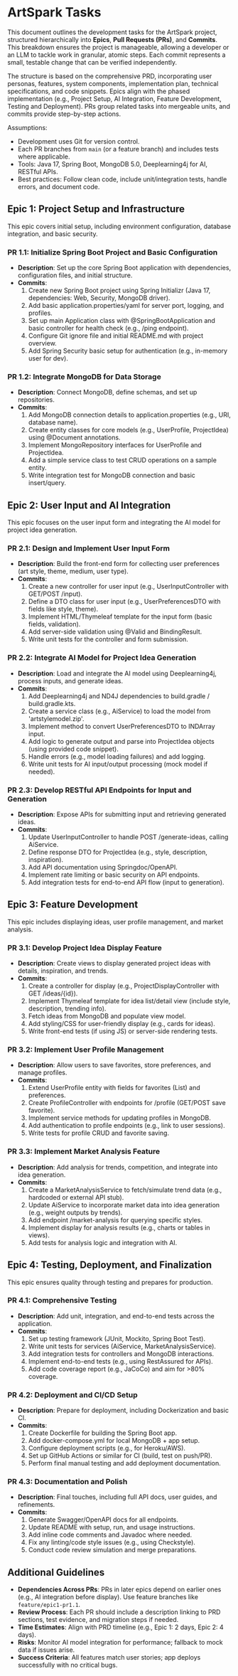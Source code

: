 # ArtSpark Tasks

This document outlines the development tasks for the ArtSpark project, structured hierarchically into **Epics**, **Pull Requests (PRs)**, and **Commits**. This breakdown ensures the project is manageable, allowing a developer or an LLM to tackle work in granular, atomic steps. Each commit represents a small, testable change that can be verified independently.

The structure is based on the comprehensive PRD, incorporating user personas, features, system components, implementation plan, technical specifications, and code snippets. Epics align with the phased implementation (e.g., Project Setup, AI Integration, Feature Development, Testing and Deployment). PRs group related tasks into mergeable units, and commits provide step-by-step actions.

Assumptions:
- Development uses Git for version control.
- Each PR branches from `main` (or a feature branch) and includes tests where applicable.
- Tools: Java 17, Spring Boot, MongoDB 5.0, Deeplearning4j for AI, RESTful APIs.
- Best practices: Follow clean code, include unit/integration tests, handle errors, and document code.

## Epic 1: Project Setup and Infrastructure
This epic covers initial setup, including environment configuration, database integration, and basic security.

### PR 1.1: Initialize Spring Boot Project and Basic Configuration
- **Description**: Set up the core Spring Boot application with dependencies, configuration files, and initial structure.
- **Commits**:
  1. Create new Spring Boot project using Spring Initializr (Java 17, dependencies: Web, Security, MongoDB driver).
  2. Add basic application.properties/yaml for server port, logging, and profiles.
  3. Set up main Application class with @SpringBootApplication and basic controller for health check (e.g., /ping endpoint).
  4. Configure Git ignore file and initial README.md with project overview.
  5. Add Spring Security basic setup for authentication (e.g., in-memory user for dev).

### PR 1.2: Integrate MongoDB for Data Storage
- **Description**: Connect MongoDB, define schemas, and set up repositories.
- **Commits**:
  1. Add MongoDB connection details to application.properties (e.g., URI, database name).
  2. Create entity classes for core models (e.g., UserProfile, ProjectIdea) using @Document annotations.
  3. Implement MongoRepository interfaces for UserProfile and ProjectIdea.
  4. Add a simple service class to test CRUD operations on a sample entity.
  5. Write integration test for MongoDB connection and basic insert/query.

## Epic 2: User Input and AI Integration
This epic focuses on the user input form and integrating the AI model for project idea generation.

### PR 2.1: Design and Implement User Input Form
- **Description**: Build the front-end form for collecting user preferences (art style, theme, medium, user type).
- **Commits**:
  1. Create a new controller for user input (e.g., UserInputController with GET/POST /input).
  2. Define a DTO class for user input (e.g., UserPreferencesDTO with fields like style, theme).
  3. Implement HTML/Thymeleaf template for the input form (basic fields, validation).
  4. Add server-side validation using @Valid and BindingResult.
  5. Write unit tests for the controller and form submission.

### PR 2.2: Integrate AI Model for Project Idea Generation
- **Description**: Load and integrate the AI model using Deeplearning4j, process inputs, and generate ideas.
- **Commits**:
  1. Add Deeplearning4j and ND4J dependencies to build.gradle / build.gradle.kts.
  2. Create a service class (e.g., AiService) to load the model from 'artstylemodel.zip'.
  3. Implement method to convert UserPreferencesDTO to INDArray input.
  4. Add logic to generate output and parse into ProjectIdea objects (using provided code snippet).
  5. Handle errors (e.g., model loading failures) and add logging.
  6. Write unit tests for AI input/output processing (mock model if needed).

### PR 2.3: Develop RESTful API Endpoints for Input and Generation
- **Description**: Expose APIs for submitting input and retrieving generated ideas.
- **Commits**:
  1. Update UserInputController to handle POST /generate-ideas, calling AiService.
  2. Define response DTO for ProjectIdea (e.g., style, description, inspiration).
  3. Add API documentation using Springdoc/OpenAPI.
  4. Implement rate limiting or basic security on API endpoints.
  5. Add integration tests for end-to-end API flow (input to generation).

## Epic 3: Feature Development
This epic includes displaying ideas, user profile management, and market analysis.

### PR 3.1: Develop Project Idea Display Feature
- **Description**: Create views to display generated project ideas with details, inspiration, and trends.
- **Commits**:
  1. Create a controller for display (e.g., ProjectDisplayController with GET /ideas/{id}).
  2. Implement Thymeleaf template for idea list/detail view (include style, description, trending info).
  3. Fetch ideas from MongoDB and populate view model.
  4. Add styling/CSS for user-friendly display (e.g., cards for ideas).
  5. Write front-end tests (if using JS) or server-side rendering tests.

### PR 3.2: Implement User Profile Management
- **Description**: Allow users to save favorites, store preferences, and manage profiles.
- **Commits**:
  1. Extend UserProfile entity with fields for favorites (List<ProjectIdea>) and preferences.
  2. Create ProfileController with endpoints for /profile (GET/POST save favorite).
  3. Implement service methods for updating profiles in MongoDB.
  4. Add authentication to profile endpoints (e.g., link to user sessions).
  5. Write tests for profile CRUD and favorite saving.

### PR 3.3: Implement Market Analysis Feature
- **Description**: Add analysis for trends, competition, and integrate into idea generation.
- **Commits**:
  1. Create a MarketAnalysisService to fetch/simulate trend data (e.g., hardcoded or external API stub).
  2. Update AiService to incorporate market data into idea generation (e.g., weight outputs by trends).
  3. Add endpoint /market-analysis for querying specific styles.
  4. Implement display for analysis results (e.g., charts or tables in views).
  5. Add tests for analysis logic and integration with AI.

## Epic 4: Testing, Deployment, and Finalization
This epic ensures quality through testing and prepares for production.

### PR 4.1: Comprehensive Testing
- **Description**: Add unit, integration, and end-to-end tests across the application.
- **Commits**:
  1. Set up testing framework (JUnit, Mockito, Spring Boot Test).
  2. Write unit tests for services (AiService, MarketAnalysisService).
  3. Add integration tests for controllers and MongoDB interactions.
  4. Implement end-to-end tests (e.g., using RestAssured for APIs).
  5. Add code coverage report (e.g., JaCoCo) and aim for >80% coverage.

### PR 4.2: Deployment and CI/CD Setup
- **Description**: Prepare for deployment, including Dockerization and basic CI.
- **Commits**:
  1. Create Dockerfile for building the Spring Boot app.
  2. Add docker-compose.yml for local MongoDB + app setup.
  3. Configure deployment scripts (e.g., for Heroku/AWS).
  4. Set up GitHub Actions or similar for CI (build, test on push/PR).
  5. Perform final manual testing and add deployment documentation.

### PR 4.3: Documentation and Polish
- **Description**: Final touches, including full API docs, user guides, and refinements.
- **Commits**:
  1. Generate Swagger/OpenAPI docs for all endpoints.
  2. Update README with setup, run, and usage instructions.
  3. Add inline code comments and Javadoc where needed.
  4. Fix any linting/code style issues (e.g., using Checkstyle).
  5. Conduct code review simulation and merge preparations.

## Additional Guidelines
- **Dependencies Across PRs**: PRs in later epics depend on earlier ones (e.g., AI integration before display). Use feature branches like `feature/epic1-pr1.1`.
- **Review Process**: Each PR should include a description linking to PRD sections, test evidence, and migration steps if needed.
- **Time Estimates**: Align with PRD timeline (e.g., Epic 1: 2 days, Epic 2: 4 days).
- **Risks**: Monitor AI model integration for performance; fallback to mock data if issues arise.
- **Success Criteria**: All features match user stories; app deploys successfully with no critical bugs.

